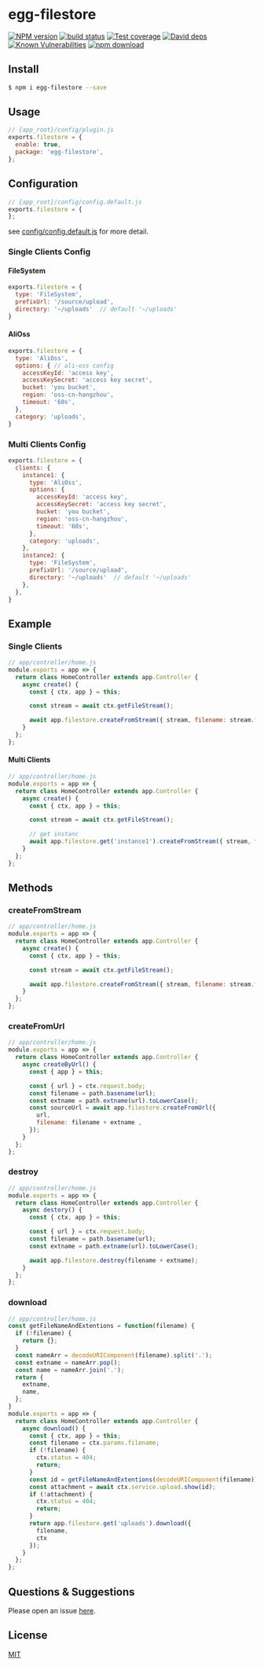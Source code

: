 # egg-filestore

[![NPM version][npm-image]][npm-url]
[![build status][travis-image]][travis-url]
[![Test coverage][codecov-image]][codecov-url]
[![David deps][david-image]][david-url]
[![Known Vulnerabilities][snyk-image]][snyk-url]
[![npm download][download-image]][download-url]

[npm-image]: https://img.shields.io/npm/v/egg-filestore.svg?style=flat-square
[npm-url]: https://npmjs.org/package/egg-filestore
[travis-image]: https://img.shields.io/travis/eggjs/egg-filestore.svg?style=flat-square
[travis-url]: https://travis-ci.org/eggjs/egg-filestore
[codecov-image]: https://img.shields.io/codecov/c/github/eggjs/egg-filestore.svg?style=flat-square
[codecov-url]: https://codecov.io/github/eggjs/egg-filestore?branch=master
[david-image]: https://img.shields.io/david/eggjs/egg-filestore.svg?style=flat-square
[david-url]: https://david-dm.org/eggjs/egg-filestore
[snyk-image]: https://snyk.io/test/npm/egg-filestore/badge.svg?style=flat-square
[snyk-url]: https://snyk.io/test/npm/egg-filestore
[download-image]: https://img.shields.io/npm/dm/egg-filestore.svg?style=flat-square
[download-url]: https://npmjs.org/package/egg-filestore

<!--
Description here.
-->

## Install

```bash
$ npm i egg-filestore --save
```

## Usage

```js
// {app_root}/config/plugin.js
exports.filestore = {
  enable: true,
  package: 'egg-filestore',
};
```

## Configuration

```js
// {app_root}/config/config.default.js
exports.filestore = {
};
```

see [config/config.default.js](config/config.default.js) for more detail.

### Single Clients Config

#### FileSystem

```js
exports.filestore = {
  type: 'FileSystem',
  prefixUrl: '/source/upload',
  directory: '~/uploads'  // default '~/uploads'
}
```

#### AliOss

```js
exports.filestore = {
  type: 'AliOss',
  options: { // ali-oss config
    accessKeyId: 'access key',
    accessKeySecret: 'access key secret',
    bucket: 'you bucket',
    region: 'oss-cn-hangzhou',
    timeout: '60s',
  },
  category: 'uploads',
}
```

### Multi Clients Config

```js
exports.filestore = {
  clients: {
    instance1: {
      type: 'AliOss',
      options: {
        accessKeyId: 'access key',
        accessKeySecret: 'access key secret',
        bucket: 'you bucket',
        region: 'oss-cn-hangzhou',
        timeout: '60s',
      },
      category: 'uploads',
    },
    instance2: {
      type: 'FileSystem',
      prefixUrl: '/source/upload',
      directory: '~/uploads'  // default '~/uploads'
    },
  },
}

```

## Example

### Single Clients

```js
// app/controller/home.js
module.exports = app => {
  return class HomeController extends app.Controller {
    async create() {
      const { ctx, app } = this;

      const stream = await ctx.getFileStream();

      await app.filestore.createFromStream({ stream, filename: stream.filename });
    }
  };
};
```

#### Multi Clients

```js
// app/controller/home.js
module.exports = app => {
  return class HomeController extends app.Controller {
    async create() {
      const { ctx, app } = this;

      const stream = await ctx.getFileStream();

      // get instanc
      await app.filestore.get('instance1').createFromStream({ stream, filename: stream.filename  });
    }
  };
};
```

## Methods

### createFromStream

```js
// app/controller/home.js
module.exports = app => {
  return class HomeController extends app.Controller {
    async create() {
      const { ctx, app } = this;

      const stream = await ctx.getFileStream();

      await app.filestore.createFromStream({ stream, filename: stream.filename });
    }
  };
};
```

### createFromUrl

```js
// app/controller/home.js
module.exports = app => {
  return class HomeController extends app.Controller {
    async createByUrl() {
      const { app } = this;

      const { url } = ctx.request.body;
      const filename = path.basename(url);
      const extname = path.extname(url).toLowerCase();
      const sourceUrl = await app.filestore.createFromUrl({
        url,
        filename: filename + extname ,
      });
    }
  };
};
```

### destroy

```js
// app/controller/home.js
module.exports = app => {
  return class HomeController extends app.Controller {
    async destory() {
      const { ctx, app } = this;

      const { url } = ctx.request.body;
      const filename = path.basename(url);
      const extname = path.extname(url).toLowerCase();

      await app.filestore.destroy(filename + extname);
    }
  };
};
```

### download

```js
// app/controller/home.js
const getFileNameAndExtentions = function(filename) {
  if (!filename) {
    return {};
  }
  const nameArr = decodeURIComponent(filename).split('.');
  const extname = nameArr.pop();
  const name = nameArr.join('.');
  return {
    extname,
    name,
  };
}
module.exports = app => {
  return class HomeController extends app.Controller {
    async download() {
      const { ctx, app } = this;
      const filename = ctx.params.filename;
      if (!filename) {
        ctx.status = 404;
        return;
      }
      const id = getFileNameAndExtentions(decodeURIComponent(filename)).name || filename;
      const attachment = await ctx.service.upload.show(id);
      if (!attachment) {
        ctx.status = 404;
        return;
      }
      return app.filestore.get('uploads').download({
        filename,
        ctx
      });
    }
  };
};
```

## Questions & Suggestions

Please open an issue [here](https://github.com/eggjs/egg/issues).

## License

[MIT](LICENSE)
